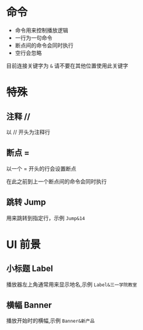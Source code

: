 # 命令

- 命令用来控制播放逻辑
- 一行为一句命令
- 断点间的命令会同时执行
- 空行会忽略

目前连接关键字为 `&`
请不要在其他位置使用此关键字

# 特殊

## 注释 //

以 // 开头为注释行

## 断点 =

以一个 = 开头的行会设置断点

在此之前到上一个断点间的命令会同时执行

## 跳转 Jump

用来跳转到指定行，示例 `Jump&14`

# UI 前景

## 小标题 Label

播放器左上角通常用来显示地名,示例 `Label&三一学院教室`

## 横幅 Banner

播放开始时的横幅,示例 `Banner&新产品`
